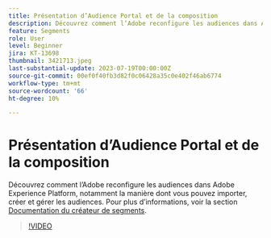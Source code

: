 ```yaml
---
title: Présentation d’Audience Portal et de la composition
description: Découvrez comment l’Adobe reconfigure les audiences dans Adobe Experience Platform, notamment la manière dont vous pouvez importer, créer et gérer les audiences.
feature: Segments
role: User
level: Beginner
jira: KT-13698
thumbnail: 3421713.jpeg
last-substantial-update: 2023-07-19T00:00:00Z
source-git-commit: 00ef0f40fb3d82f0c06428a35c0e402f46ab6774
workflow-type: tm+mt
source-wordcount: '66'
ht-degree: 10%

---
```



# Présentation d’Audience Portal et de la composition

Découvrez comment l’Adobe reconfigure les audiences dans Adobe Experience Platform, notamment la manière dont vous pouvez importer, créer et gérer les audiences. Pour plus d’informations, voir la section [Documentation du créateur de segments](https://experienceleague.adobe.com/docs/experience-platform/segmentation/ui/segment-builder.html?lang=fr).

>[!VIDEO](https://video.tv.adobe.com/v/3421713/?learn=on)
